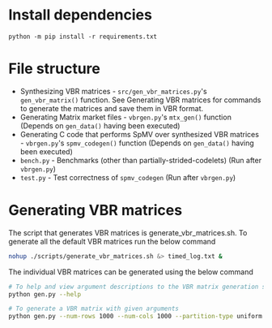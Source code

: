# Install dependencies

```
python -m pip install -r requirements.txt
```

# File structure

* Synthesizing VBR matrices - `src/gen_vbr_matrices.py`'s `gen_vbr_matrix()` function. See Generating VBR matrices for commands to generate the matrices and save them in VBR format.
* Generating Matrix market files - `vbrgen.py`'s `mtx_gen()` function (Depends on `gen_data()` having been executed)
* Generating C code that performs SpMV over synthesized VBR matrices - `vbrgen.py`'s `spmv_codegen()` function (Depends on `gen_data()` having been executed)
* `bench.py` - Benchmarks (other than partially-strided-codelets) (Run after `vbrgen.py`)
* `test.py` - Test correctness of `spmv_codegen` (Run after `vbrgen.py`)


# Generating VBR matrices

The script that generates VBR matrices is generate_vbr_matrices.sh. To generate all the default VBR matrices run the below command

```bash
nohup ./scripts/generate_vbr_matrices.sh &> timed_log.txt &
```

The individual VBR matrices can be generated using the below command
```bash
# To help and view argument descriptions to the VBR matrix generation script
python gen.py --help

# To generate a VBR matrix with given arguments
python gen.py --num-rows 1000 --num-cols 1000 --partition-type uniform --row-split 50 --col-split 50 --percentage-of-blocks 20 --percentage-of-zeros 50
```